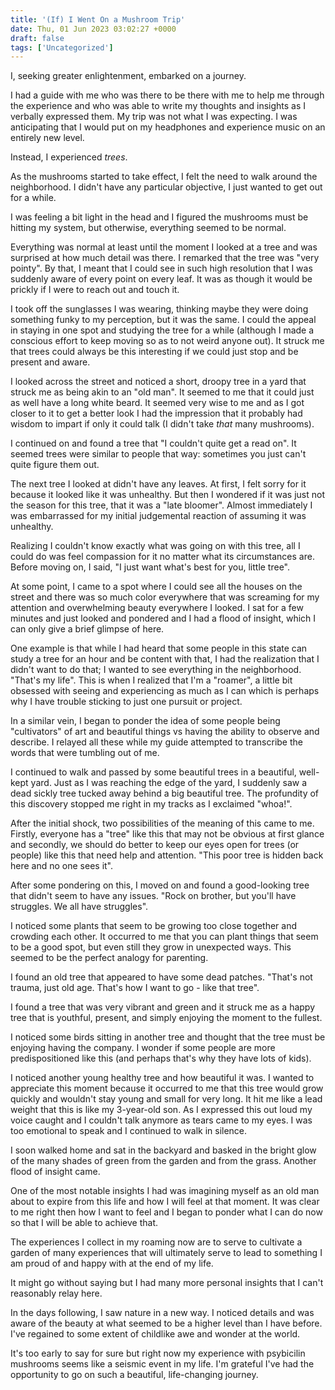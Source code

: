 ```yaml
---
title: '(If) I Went On a Mushroom Trip'
date: Thu, 01 Jun 2023 03:02:27 +0000
draft: false
tags: ['Uncategorized']
---
```


I, seeking greater enlightenment, embarked on a journey.

I had a guide with me who was there to be there with me to help me through the experience and who was able to write my thoughts and insights as I verbally expressed them. My trip was not what I was expecting. I was anticipating that I would put on my headphones and experience music on an entirely new level.

Instead, I experienced _trees_.

As the mushrooms started to take effect, I felt the need to walk around the neighborhood. I didn't have any particular objective, I just wanted to get out for a while.

I was feeling a bit light in the head and I figured the mushrooms must be hitting my system, but otherwise, everything seemed to be normal.

Everything was normal at least until the moment I looked at a tree and was surprised at how much detail was there. I remarked that the tree was "very pointy". By that, I meant that I could see in such high resolution that I was suddenly aware of every point on every leaf. It was as though it would be prickly if I were to reach out and touch it.

I took off the sunglasses I was wearing, thinking maybe they were doing something funky to my perception, but it was the same. I could the appeal in staying in one spot and studying the tree for a while (although I made a conscious effort to keep moving so as to not weird anyone out). It struck me that trees could always be this interesting if we could just stop and be present and aware.

I looked across the street and noticed a short, droopy tree in a yard that struck me as being akin to an "old man". It seemed to me that it could just as well have a long white beard. It seemed very wise to me and as I got closer to it to get a better look I had the impression that it probably had wisdom to impart if only it could talk (I didn't take _that_ many mushrooms).

I continued on and found a tree that "I couldn't quite get a read on". It seemed trees were similar to people that way: sometimes you just can't quite figure them out.

The next tree I looked at didn't have any leaves. At first, I felt sorry for it because it looked like it was unhealthy. But then I wondered if it was just not the season for this tree, that it was a "late bloomer". Almost immediately I was embarrassed for my initial judgemental reaction of assuming it was unhealthy.

Realizing I couldn't know exactly what was going on with this tree, all I could do was feel compassion for it no matter what its circumstances are. Before moving on, I said, "I just want what's best for you, little tree".

At some point, I came to a spot where I could see all the houses on the street and there was so much color everywhere that was screaming for my attention and overwhelming beauty everywhere I looked. I sat for a few minutes and just looked and pondered and I had a flood of insight, which I can only give a brief glimpse of here.

One example is that while I had heard that some people in this state can study a tree for an hour and be content with that, I had the realization that I didn't want to do that; I wanted to see everything in the neighborhood. "That's my life". This is when I realized that I'm a "roamer", a little bit obsessed with seeing and experiencing as much as I can which is perhaps why I have trouble sticking to just one pursuit or project.

In a similar vein, I began to ponder the idea of some people being "cultivators" of art and beautiful things vs having the ability to observe and describe. I relayed all these while my guide attempted to transcribe the words that were tumbling out of me.

I continued to walk and passed by some beautiful trees in a beautiful, well-kept yard. Just as I was reaching the edge of the yard, I suddenly saw a dead sickly tree tucked away behind a big beautiful tree. The profundity of this discovery stopped me right in my tracks as I exclaimed "whoa!".

After the initial shock, two possibilities of the meaning of this came to me. Firstly, everyone has a "tree" like this that may not be obvious at first glance and secondly, we should do better to keep our eyes open for trees (or people) like this that need help and attention. "This poor tree is hidden back here and no one sees it".

After some pondering on this, I moved on and found a good-looking tree that didn't seem to have any issues. "Rock on brother, but you'll have struggles. We all have struggles".

I noticed some plants that seem to be growing too close together and crowding each other. It occurred to me that you can plant things that seem to be a good spot, but even still they grow in unexpected ways. This seemed to be the perfect analogy for parenting.

I found an old tree that appeared to have some dead patches. "That's not trauma, just old age. That's how I want to go - like that tree".

I found a tree that was very vibrant and green and it struck me as a happy tree that is youthful, present, and simply enjoying the moment to the fullest.

I noticed some birds sitting in another tree and thought that the tree must be enjoying having the company. I wonder if some people are more predispositioned like this (and perhaps that's why they have lots of kids).

I noticed another young healthy tree and how beautiful it was. I wanted to appreciate this moment because it occurred to me that this tree would grow quickly and wouldn't stay young and small for very long. It hit me like a lead weight that this is like my 3-year-old son. As I expressed this out loud my voice caught and I couldn't talk anymore as tears came to my eyes. I was too emotional to speak and I continued to walk in silence.

I soon walked home and sat in the backyard and basked in the bright glow of the many shades of green from the garden and from the grass. Another flood of insight came.

One of the most notable insights I had was imagining myself as an old man about to expire from this life and how I will feel at that moment. It was clear to me right then how I want to feel and I began to ponder what I can do now so that I will be able to achieve that.

The experiences I collect in my roaming now are to serve to cultivate a garden of many experiences that will ultimately serve to lead to something I am proud of and happy with at the end of my life.

It might go without saying but I had many more personal insights that I can't reasonably relay here.

In the days following, I saw nature in a new way. I noticed details and was aware of the beauty at what seemed to be a higher level than I have before. I've regained to some extent of childlike awe and wonder at the world.

It's too early to say for sure but right now my experience with psybicilin mushrooms seems like a seismic event in my life. I'm grateful I've had the opportunity to go on such a beautiful, life-changing journey.